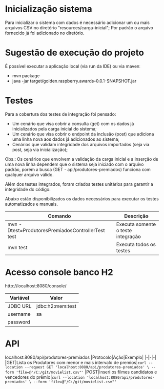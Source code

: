 # Inicialização sistema
Para inicializar o sistema com dados é necessário adicionar um ou mais arquivos CSV no diretório "resources/carga-inicial"; 
Por padrão o arquivo fornecido já foi adicionado no diretório.

# Sugestão de execução do projeto
É possível executar a aplicação local (via run da IDE) ou via maven:
 - mvn package
 - java -jar target/golden.raspberry.awards-0.0.1-SNAPSHOT.jar

# Testes
Para a cobertura dos testes de integração foi pensado:
 - Um cenário que visa cobrir a consulta (get) com os dados já inicializados pela carga inicial do sistema;
 - Um cenário que visa cobrir o endpoint da inclusão (post) que adiciona uma linha nova aos dados já adicionados ao sistema;
 - Cenários que validam integridade dos arquivos importados (seja via post, seja via inicialização); 
 
Obs.: Os cenários que envolvem a validação da carga inicial e a inserção de uma nova linha dependem que o sistema seja iniciado com o arquivo padrão, porém a busca (GET - api/produtores-premiados) funciona com qualquer arquivo válido. 
  
Além dos testes integrados, foram criados testes unitários para garantir a integridade do código. 

Abaixo estão disponibilizados os dados necessários para executar os testes automatizados e manuais.

Comando | Descrição
--------|-----------
mvn -Dtest=ProdutoresPremiadosControllerTest test | Executa somente o teste integração
mvn test | Executa todos os testes

# Acesso console banco H2
http://localhost:8080/console/

Variável | Valor
 ------- | -----
JDBC URL | jdbc:h2:mem:test
username | sa
password |


# API
localhost:8080/api/produtores-premiados
|Protocolo|Ação|Exemplo|
|-|-|-|
|GET|Lista os Produtores com menor e mais intervalo de premios|`curl --location --request GET 'localhost:8080/api/produtores-premiados' \ --form 'file=@"/C:/git/movielist.csv"'`
|POST|Inseri os filmes candidatos e vencedores do prêmio|`curl --location 'localhost:8080/api/produtores-premiados' \ --form 'file=@"/C:/git/movielist.csv"'`
